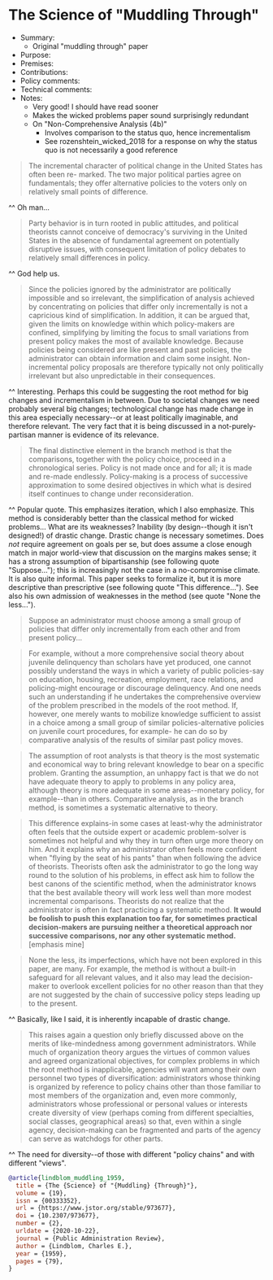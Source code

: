 # The Science of "Muddling Through"

- Summary:
  - Original "muddling through" paper
- Purpose:
- Premises:
- Contributions:
- Policy comments:
- Technical comments:
- Notes:
  - Very good! I should have read sooner
  - Makes the wicked problems paper sound surprisingly redundant
  - On "Non-Comprehensive Analysis (4b)"
    - Involves comparison to the status quo, hence incrementalism
    - See rozenshtein_wicked_2018 for a response on why the status quo is not necessarily a good reference

>The incremental character of political change in the United States has often been re- marked. The two major political
parties agree on fundamentals; they offer alternative policies to the voters only on relatively small points of
difference.

^^ Oh man...

> Party behavior is in turn rooted in public attitudes, and political theorists cannot conceive of democracy's surviving
in the United States in the absence of fundamental agreement on potentially disruptive issues, with consequent
limitation of policy debates to relatively small differences in policy.

^^ God help us.

> Since the policies ignored by the administrator are politically impossible and so irrelevant, the simplification of
analysis achieved by concentrating on policies that differ only incrementally is not a capricious kind of
simplification. In addition, it can be argued that, given the limits on knowledge within which policy-makers are
confined, simplifying by limiting the focus to small variations from present policy makes the most of available
knowledge. Because policies being considered are like present and past policies, the administrator can obtain
information and claim some insight. Non-incremental policy proposals are therefore typically not only politically
irrelevant but also unpredictable in their consequences.

^^ Interesting. Perhaps this could be suggesting the root method for big changes and incrementalism in between. Due to
societal changes we need probably several big changes; technological change has made change in this area especially
necessary--or at least politically imaginable, and therefore relevant. The very fact that it is being discussed in a
not-purely-partisan manner is evidence of its relevance.

>The final distinctive element in the branch method is that the comparisons, together with the policy choice, proceed in
a chronological series. Policy is not made once and for all; it is made and re-made endlessly. Policy-making is a
process of successive approximation to some desired objectives in which what is desired itself continues to change under
reconsideration.

^^ Popular quote. This emphasizes iteration, which I also emphasize. This method is considerably better than the
classical method for wicked problems... What are its weaknesses? Inability (by design--though it isn't designed!) of
drastic change. Drastic change is necessary sometimes. Does _not_ require agreement on goals per se, but does assume a
close enough match in major world-view that discussion on the margins makes sense; it has a strong assumption of
bipartisanship (see following quote "Suppose..."); this is increasingly not the case in a no-compromise climate. It is
also quite informal. This paper seeks to formalize it, but it is more descriptive than prescriptive (see following quote
"This difference..."). See also his own admission of weaknesses in the method (see quote "None the less...").

>Suppose an administrator must choose among a small group of policies that differ only incrementally from each other
and from present policy...

>For example, without a more comprehensive social theory about juvenile delinquency than scholars have yet produced, one
cannot possibly understand the ways in which a variety of public policies-say on education, housing, recreation,
employment, race relations, and policing-might encourage or discourage delinquency. And one needs such an understanding
if he undertakes the comprehensive overview of the problem prescribed in the models of the root method. If, however, one
merely wants to mobilize knowledge sufficient to assist in a choice among a small group of similar policies-alternative
policies on juvenile court procedures, for example- he can do so by comparative analysis of the results of similar past
policy moves.

>The assumption of root analysts is that theory is the most systematic and economical way to bring relevant knowledge to
bear on a specific problem. Granting the assumption, an unhappy fact is that we do not have adequate theory to apply to
problems in any policy area, although theory is more adequate in some areas--monetary policy, for example--than in
others. Comparative analysis, as in the branch method, is sometimes a systematic alternative to theory.

>This difference explains-in some cases at least-why the administrator often feels that the outside expert or academic
problem-solver is sometimes not helpful and why they in turn often urge more theory on him. And it explains why an
administrator often feels more confident when "flying by the seat of his pants" than when following the advice of
theorists. Theorists often ask the administrator to go the long way round to the solution of his problems, in effect ask
him to follow the best canons of the scientific method, when the administrator knows that the best available theory will
work less well than more modest incremental comparisons. Theorists do not realize that the administrator is often in
fact practicing a systematic method. **It would be foolish to push this explanation too far, for sometimes practical
decision-makers are pursuing neither a theoretical approach nor successive comparisons, nor any other systematic
method.** [emphasis mine]

>None the less, its imperfections, which have not been explored in this paper, are many. For example, the method is
without a built-in safeguard for all relevant values, and it also may lead the decision-maker to overlook excellent
policies for no other reason than that they are not suggested by the chain of successive policy steps leading up to the
present.

^^ Basically, like I said, it is inherently incapable of drastic change.

> This raises again a question only briefly discussed above on the merits of like-mindedness among government
administrators. While much of organization theory argues the virtues of common values and agreed organizational
objectives, for complex problems in which the root method is inapplicable, agencies will want among their own personnel
two types of diversification: administrators whose thinking is organized by reference to policy chains other than those
familiar to most members of the organization and, even more commonly, administrators whose professional or personal
values or interests create diversity of view (perhaps coming from different specialties, social classes, geographical
areas) so that, even within a single agency, decision-making can be fragmented and parts of the agency can serve as
watchdogs for other parts.

^^ The need for diversity--of those with different "policy chains" and with different "views".

```bib
@article{lindblom_muddling_1959,
  title = {The {Science} of "{Muddling} {Through}"},
  volume = {19},
  issn = {00333352},
  url = {https://www.jstor.org/stable/973677},
  doi = {10.2307/973677},
  number = {2},
  urldate = {2020-10-22},
  journal = {Public Administration Review},
  author = {Lindblom, Charles E.},
  year = {1959},
  pages = {79},
}
```

